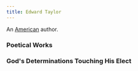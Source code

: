 ```yaml
---
title: Edward Taylor
---
```


An [American](../index.html) author.

### Poetical Works

### God's Determinations Touching His Elect
